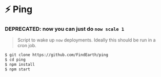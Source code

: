 # ⚡️ Ping

### DEPRECATED: now you can just do `now scale 1`

> Script to wake up `now` deployments. Ideally this should be run in a cron job.

```bash
$ git clone https://github.com/FindEarth/ping
$ cd ping
$ npm install
$ npm start
```
